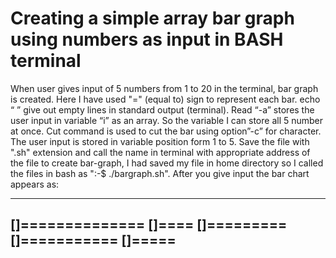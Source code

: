 # Creating a simple array bar graph using numbers as input in BASH terminal
When  user gives input of 5 numbers from 1 to 20 in the terminal, bar graph is created. Here I have used "=" (equal to) sign to represent each bar. 
echo “ ” give out empty lines in standard output (terminal).
Read “-a” stores the user input in variable “i” as an array. So the variable I can store all 5 number at
once.
Cut command is used to cut the bar using option”-c” for character. The user input is stored in variable
position form 1 to 5.
Save the file with ".sh" extension and call the name in terminal with appropriate address of the file to create bar-graph, I had saved my file in home directory so I called the files in bash as ":-$ ./bargraph.sh". 
After you give input the bar chart appears as:

--------------------------------------------
[]==============
[]====
[]=========
[]===========
[]=====
--------------------------------------------
